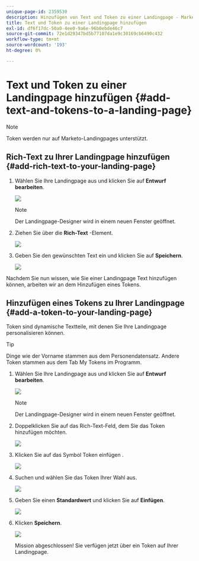 ```yaml
---
unique-page-id: 2359530
description: Hinzufügen von Text und Token zu einer Landingpage - Marketo Docs - Produktdokumentation
title: Text und Token zu einer Landingpage hinzufügen
exl-id: df6f17dc-50a0-4ee0-9a6e-96b0ebde46c7
source-git-commit: 72e1d29347bd5b77107da1e9c30169cb6490c432
workflow-type: tm+mt
source-wordcount: '193'
ht-degree: 0%

---
```


# Text und Token zu einer Landingpage hinzufügen {#add-text-and-tokens-to-a-landing-page}

>[!NOTE]
>
>Token werden nur auf Marketo-Landingpages unterstützt.

## Rich-Text zu Ihrer Landingpage hinzufügen {#add-rich-text-to-your-landing-page}

1. Wählen Sie Ihre Landingpage aus und klicken Sie auf **Entwurf bearbeiten**.

   ![](assets/image2014-9-16-14-3a30-3a29.png)

   >[!NOTE]
   >
   >Der Landingpage-Designer wird in einem neuen Fenster geöffnet.

1. Ziehen Sie über die **Rich-Text** -Element.

   ![](assets/image2015-5-21-12-3a28-3a49.png)

1. Geben Sie den gewünschten Text ein und klicken Sie auf **Speichern**.

   ![](assets/image2015-7-8-17-3a0-3a49.png)

Nachdem Sie nun wissen, wie Sie einer Landingpage Text hinzufügen können, arbeiten wir an dem Hinzufügen eines Tokens.

## Hinzufügen eines Tokens zu Ihrer Landingpage {#add-a-token-to-your-landing-page}

Token sind dynamische Textteile, mit denen Sie Ihre Landingpage personalisieren können.

>[!TIP]
>
>Dinge wie der Vorname stammen aus dem Personendatensatz. Andere Token stammen aus dem Tab My Tokens im Programm.

1. Wählen Sie Ihre Landingpage aus und klicken Sie auf **Entwurf bearbeiten**.

   ![](assets/image2014-9-16-14-3a30-3a54.png)

   >[!NOTE]
   >
   >Der Landingpage-Designer wird in einem neuen Fenster geöffnet.

1. Doppelklicken Sie auf das Rich-Text-Feld, dem Sie das Token hinzufügen möchten.

   ![](assets/image2015-5-21-12-3a30-3a5.png)

1. Klicken Sie auf das Symbol Token einfügen .

   ![](assets/image2015-7-8-17-3a21-3a53.png)

1. Suchen und wählen Sie das Token Ihrer Wahl aus.

   ![](assets/image2014-9-16-14-3a31-3a20.png)

1. Geben Sie einen **Standardwert** und klicken Sie auf **Einfügen**.

   ![](assets/image2014-9-16-14-3a31-3a29.png)

1. Klicken **Speichern**.

   ![](assets/image2015-7-8-17-3a25-3a22.png)

   Mission abgeschlossen! Sie verfügen jetzt über ein Token auf Ihrer Landingpage.
